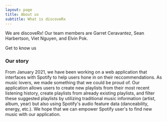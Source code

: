 ```yaml
---
layout: page
title: About us
subtitle: What is discoveRx
---
```


We are discoveRx! Our team members are Garret Ceravantez, Sean Harbertson, Viet Nguyen, and Elvin Pok.

Get to know us

### Our story

From January 2021, we have been working on a web application that interfaces with Spotify to help users hone in on their reccommendations. As music lovers, we made something that we could be proud of. Our application allows users to create new playlists from their most recent listening history, create playlists from already existing playlists, and filter these suggested playlists by utilizing traditional music information (artist, album, year) but also using Spotify's audio feature data (danceability, energy, etc.). We hope that we can empower Spotify user's to find new music with our application.
